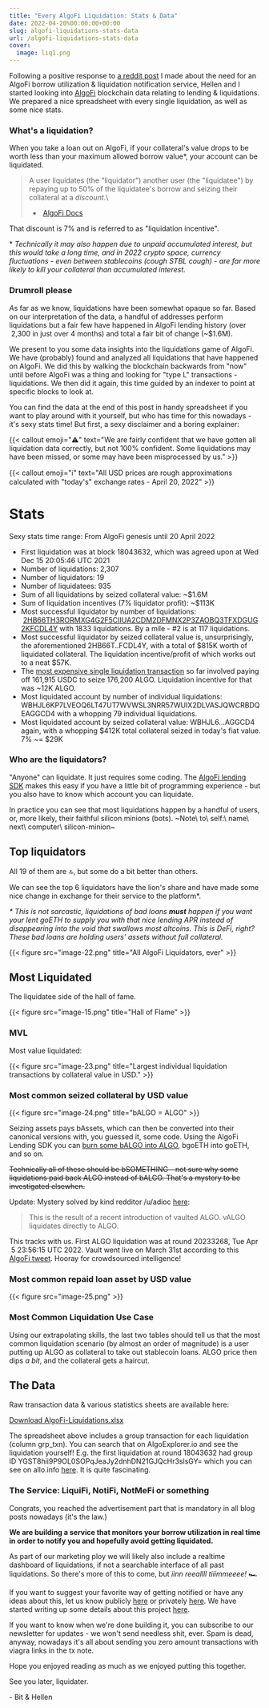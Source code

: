 ```yaml
---
title: "Every AlgoFi Liquidation: Stats & Data"
date: 2022-04-20%00:00:00+00:00
slug: algofi-liquidations-stats-data
url: /algofi-liquidations-stats-data
cover:
  image: liq1.png
---
```


Following a positive response to [a reddit post](https://www.reddit.com/r/algofi/comments/tyid2i/anyone_interested_in_a_liquidation_monitoring/)
I made about the need for an AlgoFi borrow utilization & liquidation
notification service, Hellen and I started looking into
[AlgoFi](https://algofi.org/)
blockchain data relating to lending & liquidations. We prepared a nice
spreadsheet with every single liquidation, as well as some nice stats.

### What\'s a liquidation?

When you take a loan out on AlgoFi, if your collateral\'s value drops to
be worth less than your maximum allowed borrow value\*, your account can
be liquidated.

> A user liquidates (the \"liquidator\") another user (the
> \"liquidatee\") by repaying up to 50% of the liquidatee\'s borrow and
> seizing their collateral at a *discount*.\
> -  [AlgoFi Docs](https://docs.algofi.org/algofi-lending/master/liquidating-users)

That discount is 7% and is referred to as \"liquidation incentive\".

\* *Technically it may also happen due to unpaid accumulated interest,
but this would take a long time, and in 2022 crypto space, currency
fluctuations - even between stablecoins (cough STBL cough) - are far
more likely to kill your collateral than accumulated interest.*

### Drumroll please

*A*s far as we know, liquidations have been somewhat opaque so far.
Based on our interpretation of the data, a handful of addresses perform
liquidations but a fair few have happened in AlgoFi lending history
(over  2,300 in just over 4 months) and total a fair bit of change
(\~\$1.6M).

We present to you some data insights into the liquidations game of
AlgoFi. We have (probably) found and analyzed all liquidations that have
happened on AlgoFi. We did this by walking the blockchain backwards from
\"now\" until before AlgoFi was a thing and looking for \"type L\"
transactions - liquidations. We then did it again, this time guided by
an indexer to point at specific blocks to look at.

You can find the data at the end of this post in handy spreadsheet if
you want to play around with it yourself, but who has time for this
nowadays - it\'s sexy stats time! But first, a sexy disclaimer and a
boring explainer:

{{< callout emoji="⚠️" text="We are fairly confident that we have gotten all liquidation data correctly, but not 100% confident. Some liquidations may have been missed, or some may have been misprocessed by us." >}}

{{< callout emoji="ℹ️" text="All USD prices are rough approximations calculated with \"today\'s\" exchange rates - April 20, 2022" >}}


Stats
=====

Sexy stats time range: From AlgoFi genesis until 20 April 2022

-   First liquidation was at block 18043632, which was agreed upon at
    Wed Dec 15 20:05:46 UTC 2021
-   Number of liquidations: 2,307
-   Number of liquidators: 19
-   Number of liquidatees: 935
-   Sum of all liquidations by seized collateral value: \~\$1.6M
-   Sum of liquidation incentives (7% liquidator profit): \~\$113K
-   Most successful liquidator by number of liquidations:
     [2HB66TH3RORMXG4G2F5CIIUA2CDM2DFMNX2P3ZAOBQ3TFXDGUG2KFCDL4Y](https://allo.info/address/2HB66TH3RORMXG4G2F5CIIUA2CDM2DFMNX2P3ZAOBQ3TFXDGUG2KFCDL4Y)
    with 1833 liquidations. By a mile - \#2 is at 117 liquidations.
-   Most successful liquidator by seized collateral value is,
    unsurprisingly, the aforementioned 2HB66T..FCDL4Y, with a total of
    \$815K worth of liquidated collateral. The liquidation
    incentive/profit of which works out to a neat \$57K.
-   The [most expensive single liquidation
    transaction](https://allo.info/tx/group/KqJSqthnEAB3SL8Fqob3c6vermnntPxsJQ1G6nQDjro%3D)
    so far involved paying off 161,915 USDC to seize 176,200 ALGO.
    Liquidation incentive for that was \~12K ALGO.
-   Most liquidated account by number of individual liquidations:
    WBHJL6KP7LVEOQ6LT47UT7WVWSL3NRR57WUIX2DLVASJQWCRBDQEAGGCD4 with a
    whopping 79 individual liquidations.
-   Most liquidated account by seized collateral value: WBHJL6\...AGGCD4
    again, with a whopping \$412K total collateral seized in today\'s
    fiat value. 7% \~= \$29K

### Who are the liquidators?

\"Anyone\" can liquidate. It just requires some coding. The [AlgoFi
lending
SDK](https://github.com/Algofiorg/algofi-lend-js-sdk/blob/master/src/v1/liquidate.ts)
makes this easy if you have a little bit of programming experience - but
you also have to know which account you can liquidate.

In practice you can see that most liquidations happen by a handful of
users, or, more likely, their faithful silicon minions (bots).
~Note\ to\ self:\ name\ next\ computer\ silicon-minion~

Top liquidators
---------------

All 19 of them are 🔝, but some do a bit better than others.

We can see the top 6 liquidators have the lion\'s share and have made
some nice change in exchange for their service to the platform\*.

_* This is not sarcastic, liquidations of bad loans **must** happen if you want your lent goETH to supply you with that nice lending APR instead of disappearing into the void that swallows most altcoins. This is DeFi, right? These bad loans are holding users' assets without full collateral._


{{< figure src="image-22.png" title="All AlgoFi Liquidators, ever" >}}


Most Liquidated
---------------

The liquidatee side of the hall of fame.

{{< figure src="image-15.png" title="Hall of Flame" >}}

### MVL

Most value liquidated:

{{< figure src="image-23.png" title="Largest individual liquidation transactions by collateral value in USD." >}}

### Most common seized collateral by USD value

{{< figure src="image-24.png" title="bALGO = ALGO" >}}

Seizing assets pays bAssets, which can then be converted into their
canonical versions with, you guessed it, some code. Using the AlgoFi
Lending SDK you can [burn some bALGO into ALGO](https://github.com/Algofiorg/algofi-lend-js-sdk/blob/master/src/v1/burn.ts), bgoETH into goETH, and so on.

~~Technically all of these should be bSOMETHING - not sure why some
liquidations paid back ALGO instead of bALGO. That\'s a mystery to be
investigated elsewhen.~~

Update: Mystery solved by kind redditor /u/adioc [here](https://www.reddit.com/r/algofi/comments/u7oz29/every_single_algofi_liquidation_stats_data/i5gksok/):

> This is the result of a recent introduction of vaulted ALGO. vALGO
> liquidates directly to ALGO.

This tracks with us. First ALGO liquidation was at round 20233268, Tue
Apr  5 23:56:15 UTC 2022. Vault went live on March 31st according to
this [AlgoFi tweet](https://twitter.com/algofiorg/status/1509552621014728713).
Hooray for crowdsourced intelligence!

### Most common repaid loan asset by USD value

{{< figure src="image-25.png" >}}

### Most Common Liquidation Use Case

Using our extrapolating skills, the last two tables should tell us that
the most common liquidation scenario (by almost an order of magnitude)
is a user putting up ALGO as collateral to take out stablecoin loans.
ALGO price then dips *a bit*, and the collateral gets a haircut.

The Data
--------

Raw transaction data & various statistics sheets are available here:

[Download
AlgoFi-Liquidations.xlsx](AlgoFi-Liquidations.xlsx)

The spreadsheet above includes a group transaction for each liquidation
(column grp\_txn). You can search that on AlgoExplorer.io and see the
liquidation yourself! E.g. the first liquidation at round 18043632 had
group ID YGST8hii9P9OL0SOPqJeaJy2dnhDN21GJQcHr3slsGY= which you can see
on allo.info
[here](https://allo.info/tx/group/YGST8hii9P9OL0SOPqJeaJy2dnhDN21GJQcHr3slsGY%3D).
It is quite fascinating.

### The Service: LiquiFi, NotiFi, NotMeFi or something

Congrats, you reached the advertisement part that is mandatory in all
blog posts nowadays (it\'s the law.)

**We are building a service that monitors your borrow utilization in
real time in order to notify you and hopefully avoid getting
liquidated.**

As part of our marketing ploy we will likely also include a realtime
dashboard of liquidations, if not a searchable interface of all past
liquidations. So there\'s more of this to come, but *iinn reeallll
tiiimmeeee!* 🏎

If you want to suggest your favorite way of getting notified or have any
ideas about this, let us know publicly
[here](https://www.reddit.com/r/algofi/comments/tyid2i/anyone_interested_in_a_liquidation_monitoring/)
or privately
[here](mailto:d13@d13.co). We
have started writing up some details about this project
[here](https://d13.co/algofi-borrow-utilization-monitoring-service/).

If you want to know when we\'re done building it, you can subscribe to
our newsletter for updates - we won\'t send needless shit, ever. Spam is
dead, anyway, nowadays it\'s all about sending you zero amount
transactions with viagra links in the tx note.

Hope you enjoyed reading as much as we enjoyed putting this together.

See you later, liquidater.

\- Bit & Hellen
